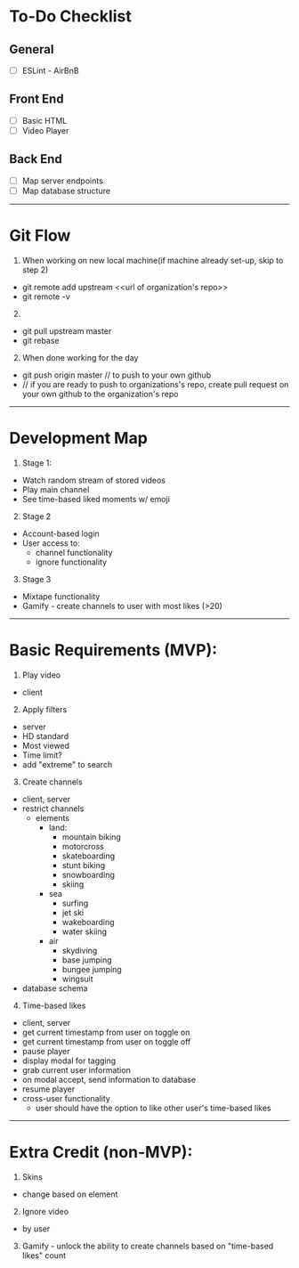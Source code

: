 # To-Do Checklist

## General
- [ ] ESLint - AirBnB

## Front End
- [ ] Basic HTML
- [ ] Video Player

## Back End
- [ ] Map server endpoints
- [ ] Map database structure

----
# Git Flow

1. When working on new local machine(if machine already set-up, skip to step 2)
  * git remote add upstream <<url of organization's repo>>
  * git remote -v

2.
  * git pull upstream master
  * git rebase

2. When done working for the day
  * git push origin master   // to push to your own github
  * // if you are ready to push to organizations's repo, create pull request on your own github to the organization's repo

----
# Development Map

1. Stage 1:
  * Watch random stream of stored videos
  * Play main channel
  * See time-based liked moments w/ emoji

2. Stage 2
  * Account-based login
  * User access to:
    * channel functionality
    * ignore functionality

3. Stage 3
  * Mixtape functionality
  * Gamify - create channels to user with most likes (>20)

----
# Basic Requirements (MVP):

1. Play video
  * client

2. Apply filters
  * server
  * HD standard
  * Most viewed
  * Time limit?
  * add "extreme" to search

3. Create channels
  * client, server
  * restrict channels
    * elements
      * land:
        * mountain biking
        * motorcross
        * skateboarding
        * stunt biking
        * snowboarding
        * skiing
      * sea
        * surfing
        * jet ski
        * wakeboarding
        * water skiing
      * air
        * skydiving
        * base jumping
        * bungee jumping
        * wingsuit
  * database schema

4. Time-based likes
  * client, server
  * get current timestamp from user on toggle on
  * get current timestamp from user on toggle off
  * pause player
  * display modal for tagging
  * grab current user information
  * on modal accept, send information to database
  * resume player
  * cross-user functionality
    * user should have the option to like other user's time-based likes


----
# Extra Credit (non-MVP):

1. Skins
  * change based on element

2. Ignore video
  * by user

3. Gamify - unlock the ability to create channels based on "time-based likes" count
